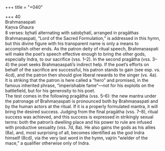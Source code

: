 +++
title = "+040"

+++
40  
Brahmaṇaspati  
Kaṇva Ghaura  
8 verses: br̥hatī alternating with satobr̥hatī, arranged in pragāthas  
Brahmaṇaspati, “Lord of the Sacred Formulation,” is addressed in this hymn, but  this divine figure with his transparent name is only a means to accomplish other  ends. As the patron deity of ritual speech, Brahmaṇaspati will make the poet’s  speech effective enough to bring the other gods, especially Indra, to our sacrifice  (vss. 1–2). In the second pragātha (vss. 3–4) the poet seeks Brahmaṇaspati’s indirect help. If the poet’s efforts on behalf of the sacrifice are successful, his patron stands  to gain (see esp. vs. 4cd), and the patron then should give liberal rewards to the  singer (vs. 4a). It is striking that the patron is here called a “hero” and promised,  in the famous inherited phrase, “imperishable fame”—not for his exploits on the  battlefield, but for his generosity to his poet.  
The test comes in the following pragātha (vss. 5–6):  the new mantra under  the patronage of Brahmaṇaspati is pronounced both by Brahmaṇaspati and by  the human actors at the ritual. If it is a properly formulated mantra, it will bring  the desired success. Judging from the final pragātha (vss. 7–8), ritual success was  achieved, and this success is expressed in strikingly sexual terms: both the patron’s  dwelling place and his power to rule are infused with productive sexuality (vss. 7d,  8a). He also gains the gods as his allies (8a), and, most surprising of all, becomes  identified as the god Indra himself (8cd), via the very last word in the hymn, vajrín “wielder of the mace,” a qualifier otherwise only of Indra.  